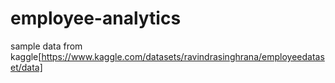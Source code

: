 # employee-analytics
sample data from kaggle[https://www.kaggle.com/datasets/ravindrasinghrana/employeedataset/data]
